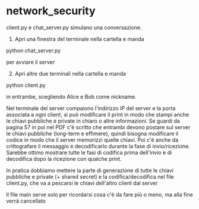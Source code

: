 # network_security

client.py e chat_server.py simulano una conversazione.

1) Apri una finestra del terminale nella cartella e manda 

python chat_server.py

per avviare il server

2) Apri altre due terminali nella cartella e manda

python client.py

in entrambe, scegliendo Alice e Bob come nickname.

Nel terminale del server compaiono l'indirizzo IP del server e la porta associata a ogni client, si può modificare il print in modo che stampi anche le chiavi pubbliche e private in chiaro o altre informazioni. Se guardi da pagina 57 in poi nel PDF c'è scritto che entrambi devono postare sul server le chiavi pubbliche (long-term e effimere), quindi bisogna modificare il codice in modo che il server memorizzi quelle chiavi.
Poi c'è anche da crittografare il messaggio e decodificarlo durante la fase di invio/ricezione. Sarebbe ottimo mostrare tutte le fasi di codifica prima dell'invio e di decodifica dopo la ricezione con qualche print.

In pratica dobbiamo mettere la parte di generazione di tutte le chiavi pubbliche e private (+ shared secret) e la codifica/decodifica nel file client.py, che va a pescarsi le chiavi dell'altro client dal server

Il file main serve solo per ricordarsi cosa c'è da fare più o meno, ma alla fine verrà cancellato
